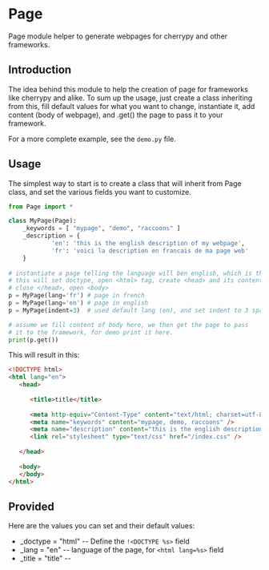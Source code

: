 Page
====

Page module helper to generate webpages for cherrypy and other frameworks.

Introduction
------------

The idea behind this module to help the creation of page for frameworks like
cherrypy and alike. To sum up the usage, just create a class inheriting from
this, fill default values for what you want to change, instantiate it, add
content (body of webpage), and .get() the page to pass it to your framework.

For a more complete example, see the `demo.py` file.

Usage
-----

The simplest way to start is to create a class that will inherit from Page
class, and set the various fields you want to customize.

```python
from Page import *

class MyPage(Page):
    _keywords = [ "mypage", "demo", "raccoons" ]
    _description = {
            'en': 'this is the english description of my webpage',
            'fr': 'voici la description en francais de ma page web'
    }
    
# instantiate a page telling the language will ben english, which is the default
# this will set doctype, open <html> tag, create <head> and its content
# close </head>, open <body> 
p = MyPage(lang='fr') # page in french
p = MyPage(lang='en') # page in english
p = MyPage(indent=3)  # used default lang (en), and set indent to 3 spaces, instead of 4

# assume we fill content of body here, we then get the page to pass
# it to the framework, for demo print it here.
print(p.get())
```

This will result in this:

```html
<!DOCTYPE html>
<html lang="en">
   <head>
      
      <title>title</title>
      
      <meta http-equiv="Content-Type" content="text/html; charset=utf-8"/>
      <meta name="keywords" content="mypage, demo, raccoons" />
      <meta name="description" content="this is the english description of my webpage" />
      <link rel="stylesheet" type="text/css" href="/index.css" />
      
   </head>
   
   <body>
   </body>
</html>
```

Provided
--------

Here are the values you can set and their default values:

- _doctype = "html"  -- Define the `!<DOCTYPE %s>` field
- _lang = "en"  -- language of the page, for `<html lang=%s>` field
- _title = "title"  -- <title>
- _content = "text/html"  -- content type of the page
- _charset = "utf-8"  -- charset used for the webpage
- _keywords = []  -- list of keywords
- _description = { 'en': "No description" }  -- dict of page description, the one matching the lang
  set in when instantiating your class.
- _css = "/index.css"  -- link to the css, only one supported for now
- _additionnal_headers = []  -- list of full custom lines to be added in the <head>

And here are the methods that can be used on your class to fill the webpage:


- indent(): Indent text that will be inserted with the insertion methods and the amount of spaces
            defined by the instance.
- deindent(): Remove a level of indent to insertion methods
- add(line, newline=True): Add an indented line with current indentation
    - line:    The line to be added
    - newline: Defines if newline is to be inserted, default to true
- app(str): Append a string to the current line, mostly useful after using the add plus
            newline=False to finish a started line
- opn(line, newline=True): Used to open an html tag, adding a line containing the tag, and indenting
                           the following text so it reflect the opened tag in the indentation.
- cls(line, newline=True): Used to close a html tag, deindenting the text, then adding a line
                           normally containing the closing tag.
- get(): Close `</body>` and `</html>`, and returns the page as it is

Limitations
-----------

- The added lines, will be stored in a list, and then processed when the `get()`
  function is called, thus processing all the lines at this time, it is probably
  far from being really optimal performance-wise.
- There is no easy way to insert data before the body, thus you cannot build the
  body in you request handler and overload the get function to add things befor
  the body in them, this is something I would like to fix, without making the
  usage of the class more complex, and didn't find a way yet.
